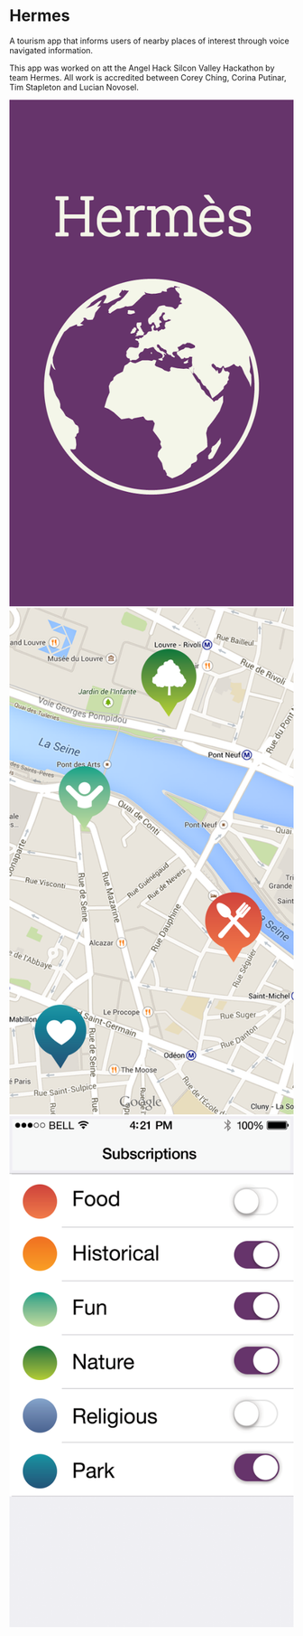 Hermes
======

A tourism app that informs users of nearby places of interest through voice navigated information.

This app was worked on att the Angel Hack Silcon Valley Hackathon by team Hermes. All work is accredited between Corey Ching, Corina Putinar, Tim Stapleton and Lucian Novosel. 

![My image](https://github.com/cching808/Hermes/blob/master/icon%2BsplashScreen/hermesAssets-15.png)
![My image](https://github.com/cching808/Hermes/blob/master/Maps_Page.png)
![My image](https://github.com/cching808/Hermes/blob/master/subscription.png)
